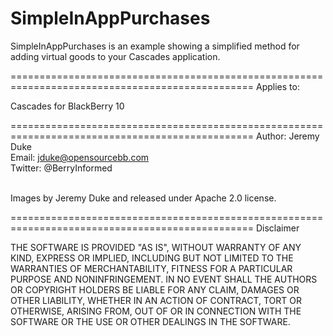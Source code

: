SimpleInAppPurchases
================================================================================================

SimpleInAppPurchases is an example showing a simplified method for adding virtual goods to your Cascades application.

================================================================================================
Applies to:

Cascades for BlackBerry 10

================================================================================================
Author: Jeremy Duke <br>
Email: jduke@opensourcebb.com <br>
Twitter: @BerryInformed

<br>
Images by Jeremy Duke and released under Apache 2.0 license.

================================================================================================
Disclaimer

THE SOFTWARE IS PROVIDED "AS IS", WITHOUT WARRANTY OF ANY KIND, EXPRESS OR IMPLIED, INCLUDING BUT NOT LIMITED TO THE WARRANTIES OF MERCHANTABILITY, FITNESS FOR A PARTICULAR PURPOSE AND NONINFRINGEMENT. IN NO EVENT SHALL THE AUTHORS OR COPYRIGHT HOLDERS BE LIABLE FOR ANY CLAIM, DAMAGES OR OTHER LIABILITY, WHETHER IN AN ACTION OF CONTRACT, TORT OR OTHERWISE, ARISING FROM, OUT OF OR IN CONNECTION WITH THE SOFTWARE OR THE USE OR OTHER DEALINGS IN THE SOFTWARE.
